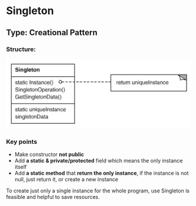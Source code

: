 # Singleton

## Type: Creational Pattern

### Structure:
<img src="./Singleton.jpg"/>

### Key points
- Make constructor **not public**
- Add **a static & private/protected** field which means the only
instance itself
- Add **a static method** that **return the only instance**, if the instance is
not null, just return it, or create a new instance

To create just only a single instance for the whole program,
use Singleton is feasible and helpful to save resources.